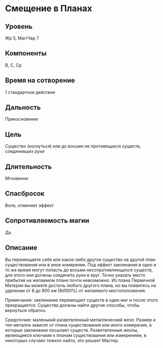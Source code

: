 # Смещение в Планах

## Уровень
Жр 5, Маг/Чар 7
## Компоненты
В, С, Ср
## Время на сотворение
1 стандартное действие
## Дальность
Прикосновение
## Цель
Существо (коснуться) или до восьми не противящихся существ, соединивших руки
## Длительность
Мгновенно
## Спасбросок
Воля, отменяет эффект
## Сопротивляемость магии
Да
## Описание
Вы перемещаете себя или какое-либо другое существо на другой план существования или в иное измерение. Под эффект заклинания в одно и то же время могут попасть до восьми несопротивляющихся существ, для этого они должны соединить руки в круг. Точно указать место прибытия на желаемом плане почти невозможно. Из плана Первичной Материи вы можете достичь любого другого плана, но вы появитесь на удалении от 8 до 800 км (8d100%) от желаемого местоположения.

Примечание: заклинание перемещает существ в один миг и после этого прекращается. Существа должны найти другие способы, чтобы вернуться обратно.

Средоточие: маленький разветвленный металлический жезл. Размер и тип металла зависят от плана существования или иного измерения, в которые заклинание посылает существ. Разветвленные жезлы, являющиеся ключами к планам существования или измерениям, в некоторых случаях тяжело найти, это решает Мастер.